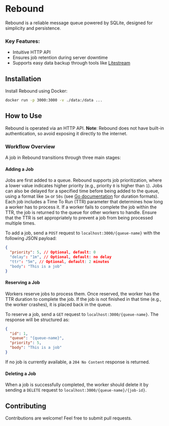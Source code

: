 # Rebound

Rebound is a reliable message queue powered by SQLite, designed for simplicity
and persistence.

### Key Features:

- Intuitive HTTP API
- Ensures job retention during server downtime
- Supports easy data backup through tools like
  [Litestream](https://litestream.io/)

## Installation

Install Rebound using Docker:

```sh
docker run -p 3000:3000 -v ./data:/data ...
```

## How to Use

Rebound is operated via an HTTP API. **Note**: Rebound does not have built-in
authentication, so avoid exposing it directly to the internet.

### Workflow Overview

A job in Rebound transitions through three main stages:

#### Adding a Job

Jobs are first added to a queue. Rebound supports job prioritization, where a
lower value indicates higher priority (e.g., priority `0` is higher than `1`).
Jobs can also be delayed for a specified time before being added to the queue,
using a format like `1m` or `50s` (see
[Go documentation](https://pkg.go.dev/time#ParseDuration) for duration formats).
Each job includes a Time To Run (TTR) parameter that determines how long a
worker has to process it. If a worker fails to complete the job within the TTR,
the job is returned to the queue for other workers to handle. Ensure that the
TTR is set appropriately to prevent a job from being processed multiple times.

To add a job, send a `POST` request to `localhost:3000/{queue-name}` with the
following JSON payload:

```json
{
  "priority": 5, // Optional, default: 0
  "delay": "1m", // Optional, default: no delay
  "ttr": "5m", // Optional, default: 2 minutes
  "body": "This is a job"
}
```

#### Reserving a Job

Workers reserve jobs to process them. Once reserved, the worker has the TTR
duration to complete the job. If the job is not finished in that time (e.g., the
worker crashes), it is placed back in the queue.

To reserve a job, send a `GET` request to `localhost:3000/{queue-name}`. The
response will be structured as:

```json
{
  "id": 1,
  "queue": "{queue-name}",
  "priority": 5,
  "body": "This is a job"
}
```

If no job is currently available, a `204 No Content` response is returned.

#### Deleting a Job

When a job is successfully completed, the worker should delete it by sending a
`DELETE` request to `localhost:3000/{queue-name}/{job-id}`.

## Contributing

Contributions are welcome! Feel free to submit pull requests.
